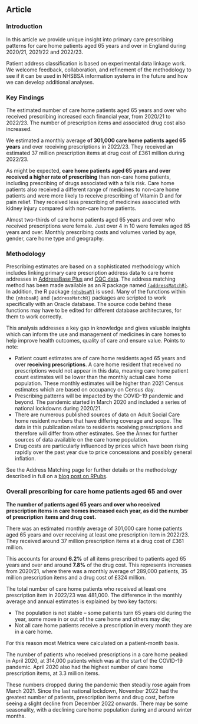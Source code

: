 ## Article

### Introduction

In this article we provide unique insight into primary care prescribing patterns for care home patients aged 65 years and over in England during 2020/21, 2021/22 and 2022/23.

Patient address classification is based on experimental data linkage work. We welcome feedback, collaboration, and refinement of the methodology to see if it can be used in NHSBSA information systems in the future and how we can develop additional analyses.

### Key Findings

The estimated number of care home patients aged 65 years and over who received prescribing increased each financial year, from 2020/21 to 2022/23. The number of prescription items and associated drug cost also increased.

We estimated a monthly average __of 301,000 care home patients aged 65 years__ and over receiving prescriptions in 2022/23. They received an estimated 37 million prescription items at drug cost of £361 million during 2022/23.

As might be expected, __care home patients aged 65 years and over received  a higher rate of prescribing__ than non-care home patients, including prescribing of drugs associated with a falls risk. Care home patients also received a different range of medicines to non-care home patients and were more likely to receive prescribing of Vitamin D and for pain relief. They received less prescribing of medicines associated with kidney injury compared with non-care home patients.

Almost two-thirds of care home patients aged 65 years and over who received prescriptions were female. Just over 4 in 10 were females aged 85 years and over. Monthly prescribing costs and volumes varied by age, gender, care home type and geography.

### Methodology

Prescribing estimates are based on a sophisticated methodology which includes linking primary care prescription address data to care home addresses in [AddressBase Plus](https://www.ordnancesurvey.co.uk/business-government/products/addressbase) and [CQC data](https://anypoint.mulesoft.com/exchange/portals/care-quality-commission-5/4d36bd23-127d-4acf-8903-ba292ea615d4/cqc-syndication-1/). The address matching method has been made available as an R package named [<code>{<u>addressMatchR</u>}</code>](https://github.com/nhsbsa-data-analytics/addressMatchR). In addition, the R package [<code>{<u>nhsbsaR</u>}</code>](https://github.com/nhsbsa-data-analytics/nhsbsaR) is used. Many of the functions within the <code>{nhsbsaR}</code> and <code>{addressMatchR}</code> packages are scripted to work specifically with an Oracle database. The source code behind these functions may have to be edited for different database architectures, for them to work correctly.

This analysis addresses a key gap in knowledge and gives valuable insights which can inform the use and management of medicines in care homes to help improve health outcomes, quality of care and ensure value. Points to note:

- Patient count estimates are of care home residents aged 65 years and over __receiving prescriptions__. A care home resident that received no prescriptions would not appear in this data, meaning care home patient count estimates will be lower than the monthly actual care home population. These monthly estimates will be higher than 2021 Census estimates which are based on occupancy on Census day.
- Prescribing patterns will be impacted by the COVID-19 pandemic and beyond. The pandemic started in March 2020 and included a series of national lockdowns during 2020/21.
- There are numerous published sources of data on Adult Social Care home resident numbers that have differing coverage and scope. The data in this publication relate to residents receiving prescriptions and therefore will differ from other estimates. See the <a onclick="internalLink('Annex');">Annex</a> for further sources of data available on the care home population.
- Drug costs are particularly influenced by prices which have been rising rapidly over the past year due to price concessions and possibly general inflation.

See the <a onclick="internalLink('Address Matching');">Address Matching</a> page for further details or the methodology described in full on a [blog post on RPubs](https://rpubs.com/nhsbsa-data-analytics/methodology).


### Overall prescribing for care home patients aged 65 and over

__The number of patients aged 65 years and over who received prescription items in care homes increased each year, as did the number of prescription items and drug cost.__

There was an estimated monthly average of 301,000 care home patients aged 65 years and over receiving at least one prescription item in 2022/23. They received around 37 million prescription items at a drug cost of £361 million.

This accounts for around __6.2%__ of all items prescribed to patients aged 65 years and over and around __7.8%__ of the drug cost. This represents increases from 2020/21, where there was a monthly average of 289,000 patients, 35 million prescription items and a drug cost of £324 million.

The total number of care home patients who received at least one prescription item in 2022/23 was 481,000. The difference in the monthly average and annual estimates is explained by two key factors:

* The population is not stable – some patients turn 65 years old during the year, some move in or out of the care home and others may die;
* Not all care home patients receive a prescription in every month they are in a care home.

For this reason most <a onclick="internalLink('Metrics', 'prescribing-metrics');">Metrics</a> were calculated on a <a onclick="internalLink('Metrics', 'prescribing-per-patient-month-ppm');">patient-month</a> basis.

The number of patients who received prescriptions in a care home peaked in April 2020, at 314,000 patients which was at the start of the COVID-19 pandemic. April 2020 also had the highest number of care home prescription items, at 3.3 million items.
   
These numbers dropped during the pandemic then steadily rose again from March 2021. Since the last national lockdown, November 2022 had the greatest number of patients, prescription items and drug cost, before seeing a slight decline from December 2022 onwards. There may be some seasonality, with a declining care home population during and around winter months.
